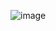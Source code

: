 
![image](https://github.com/DEV-MSBI/DEV-MSBI/assets/143413157/44c796c9-c33e-4759-a39b-7bc84756599d)
